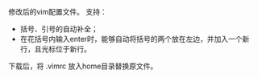 修改后的vim配置文件。
支持：
* 括号、引号的自动补全；
* 在花括号内输入enter时，能够自动将括号的两个放在左边，并加入一个新行，且光标位于新行。

下载后，将 .vimrc 放入home目录替换原文件。
